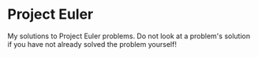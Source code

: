 # Project Euler
My solutions to Project Euler problems. Do not look at a problem's solution if you have not
already solved the problem yourself!
